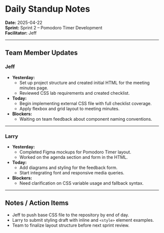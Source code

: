 # Daily Standup Notes

**Date:** 2025-04-22  
**Sprint:** Sprint 2 – Pomodoro Timer Development  
**Facilitator:** Jeff  

---

## Team Member Updates

### Jeff
- **Yesterday:**  
  - Set up project structure and created initial HTML for the meeting minutes page.
  - Reviewed CSS lab requirements and created checklist.
- **Today:**  
  - Begin implementing external CSS file with full checklist coverage.
  - Apply flexbox and grid layout to meeting minutes.
- **Blockers:**  
  - Waiting on team feedback about component naming conventions.

---

### Larry
- **Yesterday:**  
  - Completed Figma mockups for Pomodoro Timer layout.
  - Worked on the agenda section and form in the HTML.
- **Today:**  
  - Add diagrams and styling for the feedback form.
  - Start integrating font and responsive media queries.
- **Blockers:**  
  - Need clarification on CSS variable usage and fallback syntax.

---

## Notes / Action Items
- Jeff to push base CSS file to the repository by end of day.
- Larry to submit styling draft with inline and `<style>` element examples.
- Team to finalize layout structure before next sprint review.


